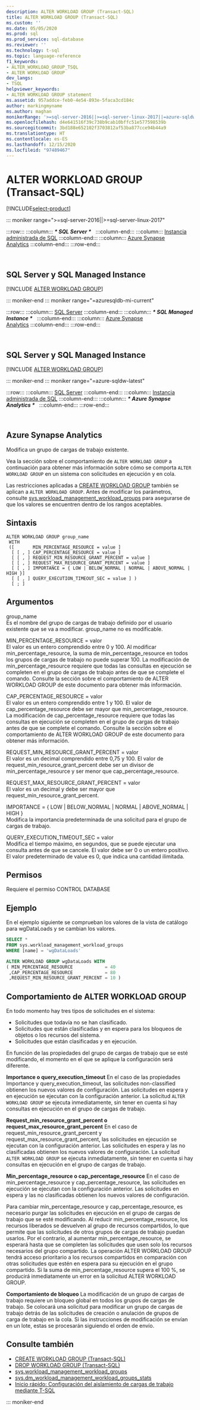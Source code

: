 ```yaml
---
description: ALTER WORKLOAD GROUP (Transact-SQL)
title: ALTER WORKLOAD GROUP (Transact-SQL)
ms.custom: ''
ms.date: 05/05/2020
ms.prod: sql
ms.prod_service: sql-database
ms.reviewer: ''
ms.technology: t-sql
ms.topic: language-reference
f1_keywords:
- ALTER_WORKLOAD_GROUP_TSQL
- ALTER WORKLOAD GROUP
dev_langs:
- TSQL
helpviewer_keywords:
- ALTER WORKLOAD GROUP statement
ms.assetid: 957addce-feb0-4e54-893e-5faca3cd184c
author: markingmyname
ms.author: maghan
monikerRange: '>=sql-server-2016||>=sql-server-linux-2017||=azure-sqldw-latest||=azuresqldb-mi-current'
ms.openlocfilehash: d4e641516f39c738b9cab10bffc51e577598539b
ms.sourcegitcommit: 3bd188e652102f3703812af53ba877cce94b44a9
ms.translationtype: HT
ms.contentlocale: es-ES
ms.lasthandoff: 12/15/2020
ms.locfileid: "97489467"
---
```

# <a name="alter-workload-group-transact-sql"></a>ALTER WORKLOAD GROUP (Transact-SQL)

[!INCLUDE[select-product](../../includes/select-product.md)]

::: moniker range=">=sql-server-2016||>=sql-server-linux-2017"

:::row:::
    :::column:::
        **_\* SQL Server \*_** &nbsp;
    :::column-end:::
    :::column:::
        [Instancia administrada de SQL](alter-workload-group-transact-sql.md?view=azuresqldb-mi-current)
    :::column-end:::
    :::column:::
        [Azure Synapse<br />Analytics](alter-workload-group-transact-sql.md?view=azure-sqldw-latest)
    :::column-end:::
:::row-end:::

&nbsp;

## <a name="sql-server-and-sql-managed-instance"></a>SQL Server y SQL Managed Instance

[!INCLUDE [ALTER WORKLOAD GROUP](../../includes/alter-workload-group.md)]
  
::: moniker-end
::: moniker range="=azuresqldb-mi-current"

:::row:::
    :::column:::
        [SQL Server](alter-workload-group-transact-sql.md?view=sql-server-ver15&preserve-view=true)
    :::column-end:::
    :::column:::
        **_\* SQL Managed Instance \*_** &nbsp;
    :::column-end:::
    :::column:::
        [Azure Synapse<br />Analytics](alter-workload-group-transact-sql.md?view=azure-sqldw-latest)
    :::column-end:::
:::row-end:::

&nbsp;

## <a name="sql-server-and-sql-managed-instance"></a>SQL Server y SQL Managed Instance

[!INCLUDE [ALTER WORKLOAD GROUP](../../includes/alter-workload-group.md)]

::: moniker-end
::: moniker range="=azure-sqldw-latest"

:::row:::
    :::column:::
        [SQL Server](alter-workload-group-transact-sql.md?view=sql-server-ver15&preserve-view=true)
    :::column-end:::
    :::column:::
        [Instancia administrada de SQL](alter-workload-group-transact-sql.md?view=azuresqldb-mi-current)
    :::column-end:::
    :::column:::
        **_\* Azure Synapse<br />Analytics \*_** &nbsp;
    :::column-end:::
:::row-end:::

&nbsp;

## <a name="azure-synapse-analytics"></a>Azure Synapse Analytics

Modifica un grupo de cargas de trabajo existente.

Vea la sección sobre el comportamiento de `ALTER WORKLOAD GROUP` a continuación para obtener más información sobre cómo se comporta `ALTER WORKLOAD GROUP` en un sistema con solicitudes en ejecución y en cola. 

Las restricciones aplicadas a [CREATE WORKLOAD GROUP](create-workload-group-transact-sql.md) también se aplican a `ALTER WORKLOAD GROUP`.  Antes de modificar los parámetros, consulte [sys.workload_management_workload_groups](../../relational-databases/system-catalog-views/sys-workload-management-workload-groups-transact-sql.md) para asegurarse de que los valores se encuentren dentro de los rangos aceptables.

## <a name="syntax"></a>Sintaxis

```syntaxsql
ALTER WORKLOAD GROUP group_name
 WITH
 ([       MIN_PERCENTAGE_RESOURCE = value ]
  [ [ , ] CAP_PERCENTAGE_RESOURCE = value ]
  [ [ , ] REQUEST_MIN_RESOURCE_GRANT_PERCENT = value ]
  [ [ , ] REQUEST_MAX_RESOURCE_GRANT_PERCENT = value ] 
  [ [ , ] IMPORTANCE = { LOW | BELOW_NORMAL | NORMAL | ABOVE_NORMAL | HIGH }]
  [ [ , ] QUERY_EXECUTION_TIMEOUT_SEC = value ] )
  [ ; ]
  ```

## <a name="arguments"></a>Argumentos

group_name  
Es el nombre del grupo de cargas de trabajo definido por el usuario existente que se va a modificar.  group_name no es modificable. 

MIN_PERCENTAGE_RESOURCE = valor  
El valor es un entero comprendido entre 0 y 100.  Al modificar min_percentage_resource, la suma de min_percentage_resource en todos los grupos de cargas de trabajo no puede superar 100.  La modificación de min_percentage_resource requiere que todas las consultas en ejecución se completen en el grupo de cargas de trabajo antes de que se complete el comando.  Consulte la sección sobre el comportamiento de ALTER WORKLOAD GROUP de este documento para obtener más información.

CAP_PERCENTAGE_RESOURCE = valor  
El valor es un entero comprendido entre 1 y 100.  El valor de cap_percentage_resource debe ser mayor que min_percentage_resource.  La modificación de cap_percentage_resource requiere que todas las consultas en ejecución se completen en el grupo de cargas de trabajo antes de que se complete el comando.  Consulte la sección sobre el comportamiento de ALTER WORKLOAD GROUP de este documento para obtener más información. 

REQUEST_MIN_RESOURCE_GRANT_PERCENT = valor  
El valor es un decimal comprendido entre 0,75 y 100.  El valor de request_min_resource_grant_percent debe ser un divisor de min_percentage_resource y ser menor que cap_percentage_resource. 
  
REQUEST_MAX_RESOURCE_GRANT_PERCENT = valor  
El valor es un decimal y debe ser mayor que request_min_resource_grant_percent.

IMPORTANCE = { LOW \|  BELOW_NORMAL \| NORMAL \| ABOVE_NORMAL \| HIGH }  
Modifica la importancia predeterminada de una solicitud para el grupo de cargas de trabajo.

QUERY_EXECUTION_TIMEOUT_SEC = valor  
Modifica el tiempo máximo, en segundos, que se puede ejecutar una consulta antes de que se cancele. El valor debe ser 0 o un entero positivo. El valor predeterminado de value es 0, que indica una cantidad ilimitada.   

## <a name="permissions"></a>Permisos

Requiere el permiso CONTROL DATABASE

## <a name="example"></a>Ejemplo

En el ejemplo siguiente se comprueban los valores de la vista de catálogo para wgDataLoads y se cambian los valores.

```sql
SELECT *
FROM sys.workload_management_workload_groups  
WHERE [name] = 'wgDataLoads'

ALTER WORKLOAD GROUP wgDataLoads WITH
( MIN_PERCENTAGE_RESOURCE            = 40
 ,CAP_PERCENTAGE_RESOURCE            = 80
 ,REQUEST_MIN_RESOURCE_GRANT_PERCENT = 10 )
 ```

## <a name="alter-workload-group-behavior"></a>Comportamiento de ALTER WORKLOAD GROUP

En todo momento hay tres tipos de solicitudes en el sistema:
- Solicitudes que todavía no se han clasificado.
- Solicitudes que están clasificadas y en espera para los bloqueos de objetos o los recursos del sistema.
- Solicitudes que están clasificadas y en ejecución.

En función de las propiedades del grupo de cargas de trabajo que se esté modificando, el momento en el que se aplique la configuración será diferente.

**Importance o query_execution_timeout** En el caso de las propiedades Importance y query_execution_timeout, las solicitudes non-classified obtienen los nuevos valores de configuración.  Las solicitudes en espera y en ejecución se ejecutan con la configuración anterior.  La solicitud `ALTER WORKLOAD GROUP` se ejecuta inmediatamente, sin tener en cuenta si hay consultas en ejecución en el grupo de cargas de trabajo.

**Request_min_resource_grant_percent o request_max_resource_grant_percent** En el caso de request_min_resource_grant_percent y request_max_resource_grant_percent, las solicitudes en ejecución se ejecutan con la configuración anterior.  Las solicitudes en espera y las no clasificadas obtienen los nuevos valores de configuración.  La solicitud `ALTER WORKLOAD GROUP` se ejecuta inmediatamente, sin tener en cuenta si hay consultas en ejecución en el grupo de cargas de trabajo.

**Min_percentage_resource o cap_percentage_resource** En el caso de min_percentage_resource y cap_percentage_resource, las solicitudes en ejecución se ejecutan con la configuración anterior.  Las solicitudes en espera y las no clasificadas obtienen los nuevos valores de configuración. 

Para cambiar min_percentage_resource y cap_percentage_resource, es necesario purgar las solicitudes en ejecución en el grupo de cargas de trabajo que se esté modificando.  Al reducir min_percentage_resource, los recursos liberados se devuelven al grupo de recursos compartidos, lo que permite que las solicitudes de otros grupos de cargas de trabajo puedan usarlos.  Por el contrario, al aumentar min_percentage_resource, se esperará hasta que se completen las solicitudes que usen solo los recursos necesarios del grupo compartido.  La operación ALTER WORKLOAD GROUP tendrá acceso prioritario a los recursos compartidos en comparación con otras solicitudes que estén en espera para su ejecución en el grupo compartido.  Si la suma de min_percentage_resource supera el 100 %, se producirá inmediatamente un error en la solicitud ALTER WORKLOAD GROUP. 

**Comportamiento de bloqueo** La modificación de un grupo de cargas de trabajo requiere un bloqueo global en todos los grupos de cargas de trabajo.  Se colocará una solicitud para modificar un grupo de cargas de trabajo detrás de las solicitudes de creación o anulación de grupos de carga de trabajo en la cola.  Si las instrucciones de modificación se envían en un lote, estas se procesarán siguiendo el orden de envío.  

## <a name="see-also"></a>Consulte también

- [CREATE WORKLOAD GROUP &#40;Transact-SQL&#41;](create-workload-group-transact-sql.md)
- [DROP WORKLOAD GROUP &#40;Transact-SQL&#41;](drop-workload-group-transact-sql.md)
- [sys.workload_management_workload_groups](../../relational-databases/system-catalog-views/sys-workload-management-workload-groups-transact-sql.md)
- [sys.dm_workload_management_workload_groups_stats](../../relational-databases/system-dynamic-management-views/sys-dm-workload-management-workload-group-stats-transact-sql.md)
- [Inicio rápido: Configuración del aislamiento de cargas de trabajo mediante T-SQL](/azure/sql-data-warehouse/quickstart-configure-workload-isolation-tsql)

::: moniker-end
